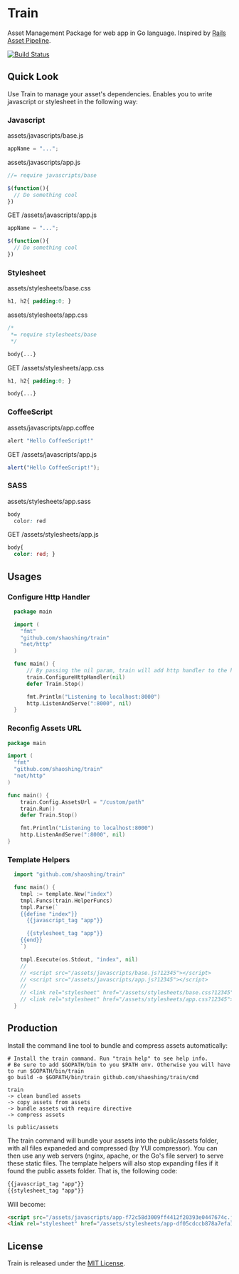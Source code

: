 # Train

Asset Management Package for web app in Go language. Inspired by [Rails Asset Pipeline](http://guides.rubyonrails.org/asset_pipeline.html).

[![Build Status](https://travis-ci.org/shaoshing/train.png?branch=master)](https://travis-ci.org/shaoshing/train)

## Quick Look

Use Train to manage your asset's dependencies. Enables you to write javascript or stylesheet in the following way:

### Javascript

assets/javascripts/base.js
```js
appName = "...";
```

assets/javascripts/app.js
```js
//= require javascripts/base

$(function(){
  // Do something cool
})
```

GET /assets/javascripts/app.js

```js
appName = "...";

$(function(){
  // Do something cool
})
```

### Stylesheet

assets/stylesheets/base.css

```css
h1, h2{ padding:0; }
```

assets/stylesheets/app.css
```css
/*
 *= require stylesheets/base
 */

body{...}
```

GET /assets/stylesheets/app.css
```css
h1, h2{ padding:0; }

body{...}
```

### CoffeeScript

assets/javascripts/app.coffee

```coffee
alert "Hello CoffeeScript!"
```

GET /assets/javascripts/app.js

```js
alert("Hello CoffeeScript!");
```

### SASS

assets/stylesheets/app.sass

```css
body
  color: red
```

GET /assets/stylesheets/app.js

```css
body{
  color: red; }
```

## Usages

### Configure Http Handler

```go
  package main

  import (
    "fmt"
    "github.com/shaoshing/train"
    "net/http"
  )

  func main() {
      // By passing the nil param, train will add http handler to the http.DefaultServeMux to handle all asset requests starting with "/assets/". However, if you are using custom ServeMux, you can simply pass your ServeMux into it.
      train.ConfigureHttpHandler(nil)
      defer Train.Stop()

      fmt.Println("Listening to localhost:8000")
      http.ListenAndServe(":8000", nil)
  }
```

### Reconfig Assets URL

```go
package main

import (
  "fmt"
  "github.com/shaoshing/train"
  "net/http"
)

func main() {
    train.Config.AssetsUrl = "/custom/path"
    train.Run()
    defer Train.Stop()

    fmt.Println("Listening to localhost:8000")
    http.ListenAndServe(":8000", nil)
}
```

### Template Helpers

```go
  import "github.com/shaoshing/train"

  func main() {
    tmpl := template.New("index")
    tmpl.Funcs(train.HelperFuncs)
    tmpl.Parse(`
    {{define "index"}}
      {{javascript_tag "app"}}

      {{stylesheet_tag "app"}}
    {{end}}
    `)

    tmpl.Execute(os.Stdout, "index", nil)
    //
    // <script src="/assets/javascripts/base.js?12345"></script>
    // <script src="/assets/javascripts/app.js?12345"></script>
    //
    // <link rel="stylesheet" href="/assets/stylesheets/base.css?12345">
    // <link rel="stylesheet" href="/assets/stylesheets/app.css?12345">
  }
```

## Production

Install the command line tool to bundle and compress assets automatically:

```shell
# Install the train command. Run "train help" to see help info.
# Be sure to add $GOPATH/bin to you $PATH env. Otherwise you will have to run $GOPATH/bin/train
go build -o $GOPATH/bin/train github.com/shaoshing/train/cmd

train
-> clean bundled assets
-> copy assets from assets
-> bundle assets with require directive
-> compress assets

ls public/assets
```

The train command will bundle your assets into the public/assets folder, with all files expaneded and compressed (by YUI compressor).
You can then use any web servers (nginx, apache, or the Go's file server) to serve these static files.
The template helpers will also stop expanding files if it found the public assets folder. That is, the following code:

```html
{{javascript_tag "app"}}
{{stylesheet_tag "app"}}
```

Will become:

```html
<script src="/assets/javascripts/app-f72c58d3009ff4412f20393e0447674c.js"></script>
<link rel="stylesheet" href="/assets/stylesheets/app-df05cdccb878a7efa14a98ea2e34e894.css">
```


## License

Train is released under the [MIT License](http://www.opensource.org/licenses/MIT).

